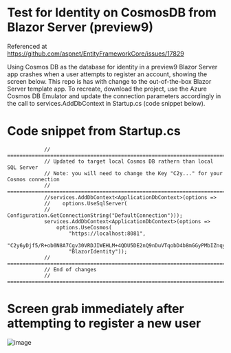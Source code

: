 # Test for Identity on CosmosDB from Blazor Server (preview9)

Referenced at https://github.com/aspnet/EntityFrameworkCore/issues/17829

Using Cosmos DB as the database for identity in a preview9 Blazor Server app crashes when a user attempts to register an account,
showing the screen below. This repo is has with change to the out-of-the-box Blazor 
Server template app. To recreate, download the project, use the Azure Cosmos DB Emulator and update the connection parameters 
accordingly in the call to services.AddDbContext in Startup.cs (code snippet below).

# Code snippet from Startup.cs

```
            // =============================================================================
            // Updated to target local Cosmos DB rathern than local SQL Server
            // Note: you will need to change the Key "C2y..." for your Cosmos connection
            // =============================================================================
            //services.AddDbContext<ApplicationDbContext>(options =>
            //    options.UseSqlServer(
            //        Configuration.GetConnectionString("DefaultConnection")));
            services.AddDbContext<ApplicationDbContext>(options =>
                options.UseCosmos(
                    "https://localhost:8081",
                    "C2y6yDjf5/R+ob0N8A7Cgv30VRDJIWEHLM+4QDU5DE2nQ9nDuVTqobD4b8mGGyPMbIZnqyMsEcaGQy67XIw/Jw==",
                    "BlazorIdentity"));
            // =============================================================================
            // End of changes
            // =============================================================================
```

# Screen grab immediately after attempting to register a new user
![image](https://user-images.githubusercontent.com/11708435/64855895-c25dd800-d618-11e9-9a7f-27ef3fd67c28.png)
